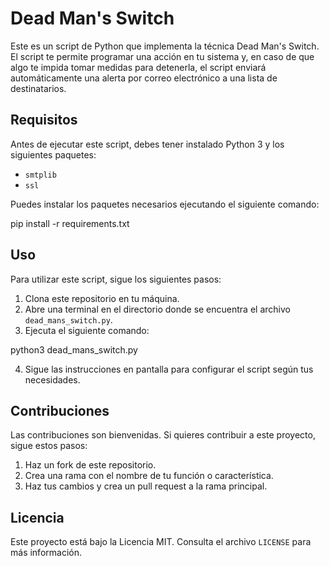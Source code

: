 # Dead Man's Switch

Este es un script de Python que implementa la técnica Dead Man's Switch. El script te permite programar una acción en tu sistema y, en caso de que algo te impida tomar medidas para detenerla, el script enviará automáticamente una alerta por correo electrónico a una lista de destinatarios.

## Requisitos

Antes de ejecutar este script, debes tener instalado Python 3 y los siguientes paquetes:

- `smtplib`
- `ssl`

Puedes instalar los paquetes necesarios ejecutando el siguiente comando:


pip install -r requirements.txt



## Uso

Para utilizar este script, sigue los siguientes pasos:

1. Clona este repositorio en tu máquina.
2. Abre una terminal en el directorio donde se encuentra el archivo `dead_mans_switch.py`.
3. Ejecuta el siguiente comando:



python3 dead_mans_switch.py


4. Sigue las instrucciones en pantalla para configurar el script según tus necesidades.

## Contribuciones

Las contribuciones son bienvenidas. Si quieres contribuir a este proyecto, sigue estos pasos:

1. Haz un fork de este repositorio.
2. Crea una rama con el nombre de tu función o característica.
3. Haz tus cambios y crea un pull request a la rama principal.

## Licencia

Este proyecto está bajo la Licencia MIT. Consulta el archivo `LICENSE` para más información.
